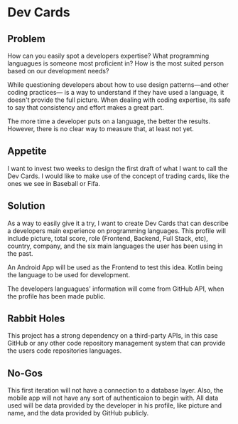 # Dev Cards

## Problem
How can you easily spot a developers expertise? What programming languagues is someone most proficient in? How is the most suited person based on our development needs?

While questioning developers about how to use design patterns—and other coding practices— is a way to understand if they have used a language, it doesn't provide the full picture. When dealing with coding expertise, its safe to say that consistency and effort makes a great part. 

The more time a developer puts on a language, the better the results. However, there is no clear way to measure that, at least not yet.

## Appetite
I want to invest two weeks to design the first draft of what I want to call the Dev Cards. I would like to make use of the concept of 
trading cards, like the ones we see in Baseball or Fifa.

## Solution
As a way to easily give it a try, I want to create Dev Cards that can describe a developers main experience on programming languages.
This profile will include picture, total score, role (Frontend, Backend, Full Stack, etc), country, company, and the six main languages
the user has been using in the past. 

An Android App will be used as the Frontend to test this idea. Kotlin being the language to be used for development. 

The developers languagues' information will come from GitHub API, when the profile has been made public. 

## Rabbit Holes

This project has a strong dependency on a third-party APIs, in this case GitHub or any other code repository management system that can 
provide the users code repositories languages.

## No-Gos

This first iteration will not have a connection to a database layer. Also, the mobile app will not have any sort of authenticaion to begin with. All data used will be data provided by the developer in his profile, like picture and name, and the data provided by GitHub publicly.
